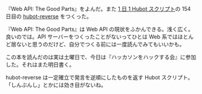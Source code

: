 『Web API: The Good Parts』をよんだ。また [1 日 1 Hubot スクリプト][hubot-script-per-day]の 154 日目の [hubot-reverse][gh:bouzuya/hubot-reverse] をつくった。

『Web API: The Good Parts』は Web API の現状をふかんできる。浅く広く。良いのでは。API サーバーをつくったことがないってひとは Web 系ではほとんど居ないと思うのだけど、自分でつくる前には一度読んでみてもいいかも。

この本を読んだのは実は土曜日で、今日は『ハッカソンをハックする会』に参加した。それはまた明日書く。

hubot-reverse は一定確立で発言を逆順にしたものを返す Hubot スクリプト。「しんぶんし」とかには効き目がないね。

[hubot-script-per-day]: https://blog.bouzuya.net/posts?tags=hubot-script-per-day
[gh:bouzuya/hubot-reverse]: https://github.com/bouzuya/hubot-reverse
